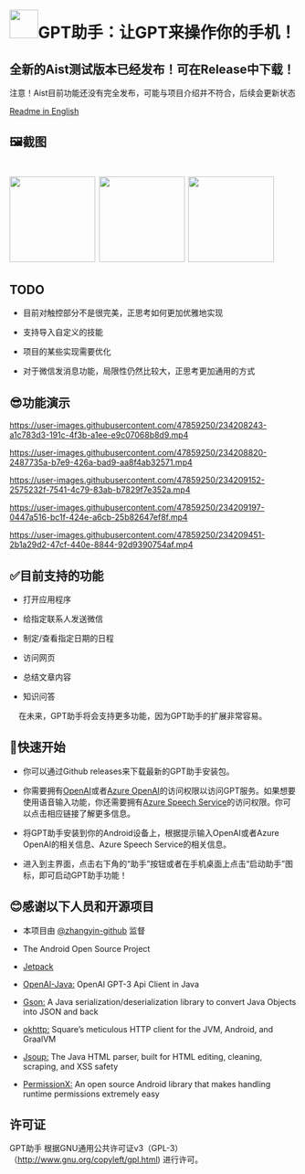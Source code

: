 # <img src="./raw/logo.png" title="" alt="" width="50">GPT助手：让GPT来操作你的手机！

<h2>全新的Aist测试版本已经发布！可在Release中下载！</h2>
注意！Aist目前功能还没有完全发布，可能与项目介绍并不符合，后续会更新状态

<a href="./README_en.md">Readme in English</a>

## 🖼️截图

# <img title="" src="./raw/screenshot1.jpg" alt="" width="150"> <img title="" src="./raw/screenshot2.jpg" alt="" width="150"> <img title="" src="./raw/screenshot3.jpg" alt="" width="150">

## TODO

- 目前对触控部分不是很完美，正思考如何更加优雅地实现

- 支持导入自定义的技能

- 项目的某些实现需要优化

- 对于微信发消息功能，局限性仍然比较大，正思考更加通用的方式

## 😎功能演示

https://user-images.githubusercontent.com/47859250/234208243-a1c783d3-191c-4f3b-a1ee-e9c07068b8d9.mp4

https://user-images.githubusercontent.com/47859250/234208820-2487735a-b7e9-426a-bad9-aa8f4ab32571.mp4

https://user-images.githubusercontent.com/47859250/234209152-2575232f-7541-4c79-83ab-b7829f7e352a.mp4

https://user-images.githubusercontent.com/47859250/234209197-0447a516-bc1f-424e-a6cb-25b82647ef8f.mp4

https://user-images.githubusercontent.com/47859250/234209451-2b1a29d2-47cf-440e-8844-92d9390754af.mp4

## ✅目前支持的功能

- 打开应用程序

- 给指定联系人发送微信

- 制定/查看指定日期的日程

- 访问网页

- 总结文章内容

- 知识问答

    在未来，GPT助手将会支持更多功能，因为GPT助手的扩展非常容易。

## 🎈快速开始

- 你可以通过Github releases来下载最新的GPT助手安装包。

- 你需要拥有[OpenAI](https://openai.com/)或者[Azure OpenAI](https://azure.microsoft.com/zh-cn/products/cognitive-services/openai-service/)的访问权限以访问GPT服务。如果想要使用语音输入功能，你还需要拥有[Azure Speech Service](https://speech.microsoft.com/)的访问权限。你可以点击相应链接了解更多信息。

- 将GPT助手安装到你的Android设备上，根据提示输入OpenAI或者Azure OpenAI的相关信息、Azure Speech Service的相关信息。

- 进入到主界面，点击右下角的“助手”按钮或者在手机桌面上点击“启动助手”图标，即可启动GPT助手功能！

## 😊感谢以下人员和开源项目

- 本项目由 [@zhangyin-github](https://github.com/zhangyin-github) 监督

- The Android Open Source Project

- [Jetpack](https://developer.android.google.com/jetpack)

- [OpenAI-Java:](https://github.com/TheoKanning/openai-java) OpenAI GPT-3 Api Client in Java

- [Gson:](https://github.com/google/gson) A Java serialization/deserialization library to convert Java Objects into JSON and back

- [okhttp:](https://github.com/square/okhttp) Square’s meticulous HTTP client for the JVM, Android, and GraalVM

- [Jsoup:](https://github.com/jhy/jsoup) The Java HTML parser, built for HTML editing, cleaning, scraping, and XSS safety

- [PermissionX:](https://github.com/guolindev/PermissionX) An open source Android library that makes handling runtime permissions extremely easy

## 许可证

GPT助手 根据GNU通用公共许可证v3（GPL-3）（http://www.gnu.org/copyleft/gpl.html) 进行许可。
